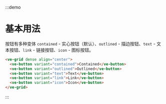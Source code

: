 :::demo

# 基本用法

按钮有多种变体 `contained` - 实心按钮（默认）、`outlined` - 描边按钮、`text` - 文本按钮、`link` - 链接按钮、`icon` - 图标按钮。

```html
<ve-grid dense align="center">
  <ve-button variant="contained">Contained</ve-button>
  <ve-button variant="outlined">Outlined</ve-button>
  <ve-button variant="text">Text</ve-button>
  <ve-button variant="link">Link</ve-button>
  <ve-button variant="icon">Icon</ve-button>
</ve-grid>
```

:::